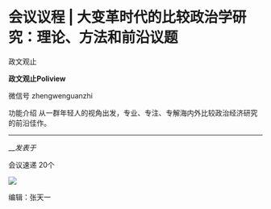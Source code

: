 

#  会议议程 | 大变革时代的比较政治学研究：理论、方法和前沿议题

政文观止  

**政文观止Poliview** 

微信号 zhengwenguanzhi

功能介绍 从一群年轻人的视角出发，专业、专注、专解海内外比较政治经济研究的前沿佳作。

____

___发表于_

会议速递 20个

![](/images/93/2.jpeg)

编辑：张天一  

